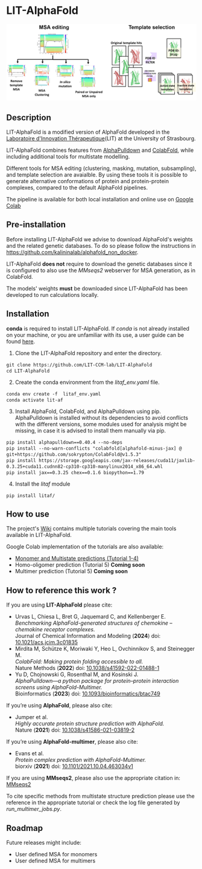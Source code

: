 # LIT-AlphaFold

<img src="LITAF_graphical_abstract.png" alt="LITAF_graphical_abstract"/>

## Description

LIT-AlphaFold is a modified version of AlphaFold developed in the [Laboratoire d'Innovation Thérapeutique](https://medchem.unistra.fr/)(LIT) at the University of Strasbourg.

LIT-AlphaFold combines features from [AlphaPulldown](https://github.com/KosinskiLab/AlphaPulldown) and [ColabFold](https://github.com/sokrypton/ColabFold), while including additional tools for multistate modelling.

Different tools for MSA editing (clustering, masking, mutation, subsampling), and template selection are avaialble. By using these tools it is possible to generate alternative conformations of protein and protein-protein complexes, compared to the default AlphaFold pipelines.

The pipeline is available for both local installation and online use on [Google Colab](https://colab.research.google.com/github/LIT-CCM-lab/LIT-AlphaFold/blob/main/LIT-AlphaFold-Colab.ipynb)

## Pre-installation

Before installing LIT-AlphaFold we advise to download AlphaFold's weights and the related genetic databases. To do so please follow the instructions in https://github.com/kalininalab/alphafold_non_docker.

LIT-AlphaFold **does not** require to download the genetic databases since it is configured to also use the *MMseqs2* webserver for MSA generation, as in ColabFold.

The models' weights **must** be downloaded since LIT-AlphaFold has been developed to run calculations locally.

## Installation

**conda** is required to install LIT-AlphaFold. If *conda* is not already installed on your machine, or you are unfamiliar with its use, a user guide can be found [here](https://docs.conda.io/projects/conda/en/latest/user-guide/getting-started.html).

1. Clone the LIT-AlphaFold repository and enter the directory.
```console
git clone https://github.com/LIT-CCM-lab/LIT-AlphaFold
cd LIT-AlphaFold
```

2. Create the conda environment from the *litaf_env.yaml* file.
```console
conda env create -f  litaf_env.yaml
conda activate lit-af
```
3. Install AlphaFold, ColabFold, and AlphaPulldown using pip. AlphaPulldown is installed without its dependencies to avoid conflicts with the different versions, some modules used for analysis might be missing, in case it is advised to install them manually via pip.
```console
pip install alphapulldown==0.40.4 --no-deps
pip install --no-warn-conflicts "colabfold[alphafold-minus-jax] @ git+https://github.com/sokrypton/ColabFold@v1.5.3"
pip install https://storage.googleapis.com/jax-releases/cuda11/jaxlib-0.3.25+cuda11.cudnn82-cp310-cp310-manylinux2014_x86_64.whl
pip install jax==0.3.25 chex==0.1.6 biopython==1.79
```
4. Install the *litaf* module
```console
pip install litaf/
```

## How to use

The project's [Wiki](https://github.com/LIT-CCM-lab/LIT-AlphaFold/wiki) contains multiple tutorials covering the main tools available in LIT-AlphaFold.

Google Colab implementation of the tutorials are also available:
* [Monomer and Multistate predictions (Tutorial 1-4)](https://colab.research.google.com/github/LIT-CCM-lab/LIT-AlphaFold/blob/main/LIT-AlphaFold-Colab_Tutorial_Monomer.ipynb)
* Homo-oligomer prediction (Tutorial 5)  **Coming soon**
* Multimer prediction (Tutorial 5) **Coming soon**


## How to reference this work ?
If you are using **LIT-AlphaFold** please cite:
- Urvas L, Chiesa L, Bret G, Jaquemard C, and Kellenberger E.  <br />
  *Benchmarking AlphaFold-generated structures of chemokine – chemokine receptor complexes.* <br />
  Journal of Chemical Information and Modeling (**2024**) doi: [10.1021/acs.jcim.3c01835](https://pubs.acs.org/doi/10.1021/acs.jcim.3c01835)
- Mirdita M, Schütze K, Moriwaki Y, Heo L, Ovchinnikov S, and Steinegger M. <br />
  *ColabFold: Making protein folding accessible to all.* <br />
  Nature Methods (**2022**) doi: [10.1038/s41592-022-01488-1](https://www.nature.com/articles/s41592-022-01488-1)
- Yu D, Chojnowski G, Rosenthal M, and Kosinski J.  <br />
  *AlphaPulldown—a python package for protein–protein interaction screens using AlphaFold-Multimer.* <br />
  Bioinformatics (**2023**) doi: [10.1093/bioinformatics/btac749](https://academic.oup.com/bioinformatics/article/39/1/btac749/6839971)

If you’re using **AlphaFold**, please also cite: <br />
- Jumper et al. <br />
  *Highly accurate protein structure prediction with AlphaFold.* <br />
  Nature (**2021**) doi: [10.1038/s41586-021-03819-2](https://doi.org/10.1038/s41586-021-03819-2)
  
If you’re using **AlphaFold-multimer**, please also cite: <br />
- Evans et al.<br />
  *Protein complex prediction with AlphaFold-Multimer.* <br />
  biorxiv (**2021**) doi: [10.1101/2021.10.04.463034v1](https://www.biorxiv.org/content/10.1101/2021.10.04.463034v1)

If you are using **MMseqs2**, please also use the appropriate citation in: [MMseqs2](https://github.com/soedinglab/MMseqs2)

To cite specific methods from multistate structure prediction please use the reference in the appropriate tutorial or check the log file generated by *run_multimer_jobs.py*.

## Roadmap
Future releases might include:
* User defined MSA for monomers
* User defined MSA for multimers